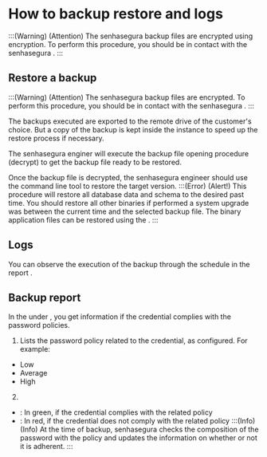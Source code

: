 # How to backup restore and logs 

:::(Warning) (Attention)
The senhasegura backup files are encrypted using  encryption. To perform this procedure, you should be in contact with the senhasegura .
:::

## Restore a backup
:::(Warning) (Attention)
The senhasegura backup files are encrypted. To perform this procedure, you should be in contact with the senhasegura .
:::

The backups executed are exported to the remote drive of the customer's choice. But a copy of the backup is kept inside the instance to speed up the restore process if necessary.

The senhasegura enginer will execute the backup file opening procedure (decrypt) to get the backup file ready to be restored.

Once the backup file is decrypted, the senhasegura engineer should use the  command line tool to restore the target version.
:::(Error) (Alert!)
This procedure will restore all database data and schema to the desired past time. You should restore all other binaries if performed a system upgrade was between the current time and the selected backup file. The binary application files can be restored using the .
:::

## Logs
You can observe the execution of the backup through the  schedule in the report .

## Backup report
In the  under , you get information if the credential complies with the password policies.

1.  Lists the password policy related to the credential, as configured. For example:
* Low
* Average
* High
2. 
* : In green, if the credential complies with the related policy
* : In red, if the credential does not comply with the related policy
:::(Info) (Info)
At the time of backup, senhasegura checks the composition of the password with the policy and updates the information on whether or not it is adherent.
:::